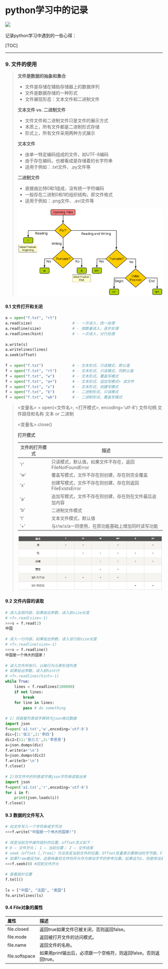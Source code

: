 # python学习中的记录

<img src="http://upload-images.jianshu.io/upload_images/15675864-952291e89189c8a8.jpg">



记录python学习中遇到的一些心得：

[TOC]

***

### 9. 文件的使用

>**文件是数据的抽象和集合**
>
>- 文件是存储在辅助存储器上的数据序列
>- 文件是数据存储的一种形式
>- 文件展现形态：文本文件和二进制文件
>
>**文本文件 vs. 二进制文件**
>
>- 文件文件和二进制文件只是文件的展示方式
>- 本质上，所有文件都是二进制形式存储
>- 形式上，所有文件采用两种方式展示
>
>**文本文件**
>
>- 由单一特定编码组成的文件，如UTF-8编码
>- 由于存在编码，也被看成是存储着的长字符串
>- 适用于例如：.txt文件、.py文件等
>
>**二进制文件**
>
>- 直接由比特0和1组成，没有统一字符编码
>- 一般存在二进制0和1的组织结构，即文件格式
>- 适用于例如：.png文件、.avi文件等
>
>![1568520626698](res/Python%20Base/1568520626698.png)
>
>

#### 9.1 文件打开和关闭

```python
a = open("f.txt", "rt")
a.read(size)                  # - 一次读入，统一处理
a.readline(size)              # - 按数量读入，逐步处理
a.readlines(hint)             # - 一次读入，分行处理

a.write(s)
a.writelines(lines)
a.seek(offset)

f = open("f.txt")             # - 文本形式、只读模式、默认值
f = open("f.txt", "rt")       # - 文本形式、只读模式、同默认值
f = open("f.txt", "w")        # - 文本形式、覆盖写模式
f = open("f.txt", "a+")       # - 文本形式、追加写模式+ 读文件
f = open("f.txt", "x")        # - 文本形式、创建写模式
f = open("f.txt", "b")        # - 二进制形式、只读模式
f = open("f.txt", "wb")       # - 二进制形式、覆盖写模式

```

> <变量名> = open(<文件名>, <打开模式>, encoding='utf-8')
> 文件句柄 文件路径和名称 文本 or 二进制
>
> <变量名>.close()
>
> **打开模式**
>
> | 文件的打开模式 | 描述                                                    |
> | -------------- | ------------------------------------------------------- |
> | 'r'            | 只读模式，默认值，如果文件不存在，返回FileNotFoundError |
> | 'w'            | 覆盖写模式，文件不存在则创建，存在则完全覆盖            |
> | 'x'            | 创建写模式，文件不存在则创建，存在则返回FileExistsError |
> | 'a'            | 追加写模式，文件不存在则创建，存在则在文件最后追加内容  |
> | 'b'            | 二进制文件模式                                          |
> | 't'            | 文本文件模式，默认值                                    |
> | '+'            | 与r/w/x/a一同使用，在原功能基础上增加同时读写功能       |
>
> ![1568520648273](res/Python%20Base/1568520648273.png)



####  9.2 文件内容的读取

```python
# 读入全部内容，如果给出参数，读入前size长度
# <f>.read(size=-1)
>>>s = f.read(2)
中国

# 读入一行内容，如果给出参数，读入该行前size长度
# <f>.readline(size=-1)
>>>s = f.readline()
中国是一个伟大的国家！

# 读入文件所有行，以每行为元素形成列表
# 如果给出参数，读入前hint行
# <f>.readlines(hint=-1)
while True:
	lines = f.readlines(100000)
	if not lines:
		break
	for line in lines:
		pass # do something

# 1）将嵌套列表或字典转为json格式数据
import json
f=open('a1.txt','w',encoding='utf-8')
dic={1:'张三',2:'李四'}
dic2={11:'张三三',2:'李思思'}
a=json.dumps(dic)
f.write(a+'\n')
b=json.dumps(dic2)
f.write(b+'\n')
f.close()

# 2)将文件中的列表或字典json字符串读取出来
import json
f=open('a1.txt','r',encoding='utf-8')
for i in f:
    print(json.loads(i))
f.close()
```

#### 9.3 数据的文件写入

```python
# 向文件写入一个字符串或字节流
>>>f.write("中国是一个伟大的国家!")

# 改变当前文件操作指针的位置，offset含义如下：
# 0 – 文件开头； 1 – 当前位置； 2 – 文件结尾
# seek（offset [,from]）方法改变当前文件的位置。Offset变量表示要移动的字节数。From变量指定开始移动字节的参考位置。
# 如果from被设为0，这意味着将文件的开头作为移动字节的参考位置。如果设为1，则使用当前的位置作为参考位置。如果它被设为2，那么该文件的末尾将作为参考位置。
>>>f.seek(0) #回到文件开头

# 查看指针位置
f.tell()

ls = ["中国", "法国", "美国"]
fo.writelines(ls)
```

#### 9.4 File对象的属性

| 属性           | 描述                                                         |
| :------------- | :----------------------------------------------------------- |
| file.closed    | 返回true如果文件已被关闭，否则返回false。                    |
| file.mode      | 返回被打开文件的访问模式。                                   |
| file.name      | 返回文件的名称。                                             |
| file.softspace | 如果用print输出后，必须跟一个空格符，则返回false。否则返回true。 |



